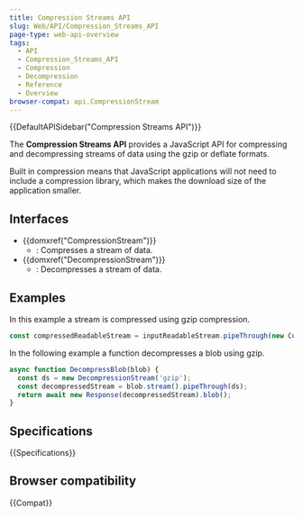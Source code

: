 ```yaml
---
title: Compression Streams API
slug: Web/API/Compression_Streams_API
page-type: web-api-overview
tags:
  - API
  - Compression_Streams_API
  - Compression
  - Decompression
  - Reference
  - Overview
browser-compat: api.CompressionStream
---
```


{{DefaultAPISidebar("Compression Streams API")}}

The **Compression Streams API** provides a JavaScript API for compressing and decompressing streams of data using the gzip or deflate formats.

Built in compression means that JavaScript applications will not need to include a compression library, which makes the download size of the application smaller.

## Interfaces

- {{domxref("CompressionStream")}}
  - : Compresses a stream of data.
- {{domxref("DecompressionStream")}}
  - : Decompresses a stream of data.

## Examples

In this example a stream is compressed using gzip compression.

```js
const compressedReadableStream = inputReadableStream.pipeThrough(new CompressionStream('gzip'));
```

In the following example a function decompresses a blob using gzip.

```js
async function DecompressBlob(blob) {
  const ds = new DecompressionStream('gzip');
  const decompressedStream = blob.stream().pipeThrough(ds);
  return await new Response(decompressedStream).blob();
}
```

## Specifications

{{Specifications}}

## Browser compatibility

{{Compat}}
